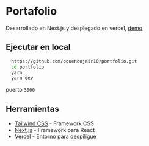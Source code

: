 # Portafolio

Desarrollado en Next.js y desplegado en vercel, [demo](https://oquendo.vercel.app)

## Ejecutar en local

```bash
  https://github.com/oquendojair10/portfolio.git
  cd portfolio
  yarn 
  yarn dev
```

puerto `3000`

## Herramientas

- [Tailwind CSS](https://tailwindcss.com/) - Framework CSS
- [Next.js](https://nextjs.org/) - Framework para React 
- [Vercel](https://vercel.com) - Entorno para despiligue